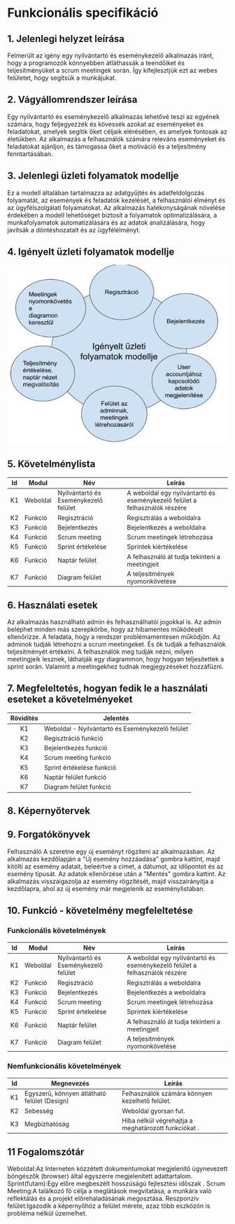# Funkcionális specifikáció
## 1. Jelenlegi helyzet leírása
Felmerült az igény egy nyilvántartó és eseménykezelő alkalmazás iránt, hogy a programozók könnyebben átláthassák a teendőiket és teljesítményüket a scrum meetingek során. Így kifejlesztjük ezt az webes felületet, hogy segítsük a munkájukat.


## 2. Vágyállomrendszer leírása

Egy nyilvántartó és eseménykezelő alkalmazás lehetővé teszi az egyének számára, hogy feljegyezzék és kövessék azokat az eseményeket és feladatokat, amelyek segítik őket céljaik elérésében, és amelyek fontosak az életükben. Az alkalmazás a felhasználók számára releváns eseményeket és feladatokat ajánljon, és támogassa őket a motiváció és a teljesítmény fenntartásában.

## 3. Jelenlegi üzleti folyamatok modellje

Ez a modell általában tartalmazza az adatgyűjtés és adatfeldolgozás folyamatát, az események és feladatok kezelését, a felhasználói élményt és az ügyfélszolgálati folyamatokat. Az alkalmazás hatékonyságának növelése érdekében a modell lehetőséget biztosít a folyamatok optimalizálására, a munkafolyamatok automatizálására és az adatok analizálására, hogy javítsák a döntéshozatalt és az ügyfélélményt.

## 4. Igényelt üzleti folyamatok modellje
![Igényelt üzleti folyamatok modellje](https://github.com/Vanessza02/AFP2/blob/main/Dokument%C3%A1ci%C3%B3/%C3%9Czleti%20folyamatok%20modellje/modell.png)

## 5. Követelménylista

| Id | Modul | Név | Leírás |
| :---: | --- | --- | --- |
| K1 | Weboldal |Nyilvántartó és Eseménykezelő felület | A weboldal  egy nyilvántartó és eseménykezelő felület a felhasználók részére |
| K2 | Funkció | Regisztráció  | Regisztrálás a weboldalra |
| K3 | Funkció | Bejelentkezés| Bejelentkezés a weboldalra |
| K4 | Funkció | Scrum meeting  | Scrum meetingek létrehozása |
| K5 | Funkció | Sprint értékelése |Sprintek kiértékelése |
| K6 | Funkció | Naptár felület |A felhasználó át tudja tekinteni a meetingjeit |
| K7 | Funkció | Diagram felület |A teljesitmények nyomonkövetése|

## 6. Használati esetek
Az alkalmazás használható admin és felhasználhatói jogokkal is. Az admin beléphet minden más szerepkörbe, hogy az hibamentes működését ellenőrizze. A feladata, hogy a rendszer problémamentesen működjön. Az adminok tudják létrehozni a scrum meetingeket. És ők tudják a felhasználók teljesítményét értékelni. A felhasználók meg tudják nézni, milyen meetingjeik lesznek, láthatják egy diagrammon, hogy hogyan teljesítettek a sprint során. Valamint a meetingekhez tudnak megjegyzéseket hozzáfűzni.



## 7. Megfeleltetés, hogyan fedik le a használati eseteket a követelményeket

| Rövidítés | Jelentés |
| :---: | --- |
| K1 | Weboldal - Nyilvántartó és Eseménykezelő felület |
| K2 | Regisztráció funkció |
| K3 | Bejelentkezés funkció |
| K4 | Scrum meeting funkció |
| K5 | Sprint értékelése funkció |
| K6 | Naptár felület funkció |
| K7 | Diagram felület funkció |

## 8. Képernyőtervek



## 9. Forgatókönyvek

Felhasználó A szeretne egy új eseményt rögzíteni az alkalmazásban. Az alkalmazás kezdőlapján a "Új esemény hozzáadása" gombra kattint, majd kitölti az esemény adatait, beleértve a címet, a dátumot, az időpontot és az esemény típusát. Az adatok ellenőrzése után a "Mentés" gombra kattint. Az alkalmazás visszaigazolja az esemény rögzítését, majd visszairányítja a kezdőlapra, ahol az új esemény már megjelenik az eseménylistában.

## 10. Funkció - követelmény megfeleltetése

### Funkcionális követelmények

   | Id | Modul | Név | Leírás |
   | :---: | --- | --- | --- |   
   | K1 | Weboldal |Nyilvántartó és Eseménykezelő felület | A weboldal  egy nyilvántartó és eseménykezelő felület a felhasználók részére |
   | K2 | Funkció | Regisztráció  | Regisztrálás a weboldalra |
   | K3 | Funkció | Bejelentkezés| Bejelentkezés a weboldalra |
   | K4 | Funkció | Scrum meeting  | Scrum meetingek létrehozása |
   | K5 | Funkció | Sprint értékelése |Sprintek kiértékelése |
   | K6 | Funkció | Naptár felület |A felhasználó át tudja tekinteni a meetingjeit |
   | K7 | Funkció | Diagram felület |A teljesitmények nyomonkövetése|

### Nemfunkcionális követelmények

   | Id | Megnevezés| Leírás |
   | :---: | --- | --- |
   | K1 | Egyszerű, könnyen átlátható felület (Design) | Felhasználók számára könnyen kezelhető felület. |
   | K2 | Sebesség | Weboldal gyorsan fut. |
   | K3 | Megbízhatóság |Hiba nélkül végrehajtja a meghatározott funkciókat .|


## 11 Fogalomszótár

Weboldal:Az Interneten közzétett dokumentumokat megjelenítő úgynevezett böngészők (browser) által egyszerre megjelenített adattartalom.
Sprint(futam):Egy előre megbeszélt hosszúságú fejlesztési időszak .
Scrum Meeting:A találkozó fő célja a meglátások megvitatása, a munkára való reflektálás és a projekt előrehaladásának megosztása.
Reszponzív felület:Igazodik a képernyőhöz a felület mérete, azaz több eszközön is probléma nélkül üzemelhet.

